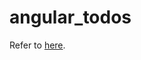 # angular_todos

Refer to [here](https://github.com/tastejs/todomvc/tree/gh-pages/architecture-examples/angularjs).

